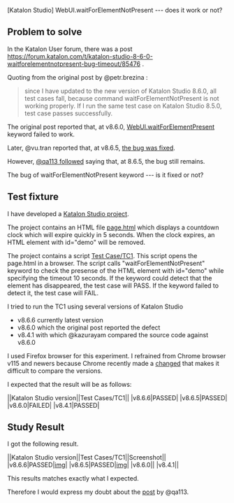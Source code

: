 [Katalon Studio] WebUI.waitForElementNotPresent --- does it work or not?

## Problem to solve

In the Katalon User forum, there was a post
https://forum.katalon.com/t/katalon-studio-8-6-0-waitforelementnotpresent-bug-timeout/85476 .

Quoting from the original post by @petr.brezina :

>since I have updated to the new version of Katalon Studio 8.6.0, all test cases fall, because command waitForElementNotPresent is not working properly. If I run the same test case on Katalon Studio 8.5.0, test case passes successfully.

The original post reported that, at v8.6.0, [WebUI.waitForElementPresent](https://docs.katalon.com/docs/create-tests/keywords/keyword-description-in-katalon-studio/web-ui-keywords/webui-wait-for-element-not-present) keyword failed to work.

Later, @vu.tran reported that, at v8.6.5, [the bug was fixed](https://forum.katalon.com/t/katalon-studio-8-6-0-waitforelementnotpresent-bug-timeout/85476/30).

However, [@qa113 followed](https://forum.katalon.com/t/katalon-studio-8-6-0-waitforelementnotpresent-bug-timeout/85476/31) saying that, at 8.6.5, the bug still remains.

The bug of waitForElementNotPresent keyword --- is it fixed or not?

## Test fixture

I have developed a [Katalon Studio project](https://github.com/kazurayam/waitForElementNotPresentWorksOrNot).

The project contains an HTML file [page.html](https://github.com/kazurayam/waitForElementNotPresentWorksOrNot/blob/master/page.html) which displays a countdown clock which will expire quickly in 5 seconds. When the clock expires, an HTML element with id="demo" will be removed.

The project contains a script [Test Case/TC1](https://github.com/kazurayam/waitForElementNotPresentWorksOrNot/blob/master/Scripts/TC1/Script1692936068230.groovy). This script opens the page.html in a browser. The script calls "waitForElementNotPresent" keyword to check the presense of the HTML element with id="demo" while specifying the timeout 10 seconds. If the keyword could detect that the element has disappeared, the test case will PASS. If the keyword failed to detect it, the test case will FAIL.

I tried to run the TC1 using several versions of Katalon Studio

- v8.6.6 currently latest version
- v8.6.0 which the original post reported the defect
- v8.4.1 with which @kazurayam compared the source code against v8.6.0

I used Firefox browser for this experiment. I refrained from Chrome browser v115 and newers because Chrome recently made a [changed](https://forum.katalon.com/t/as-of-chrome-115-tools-update-webdrivers-chrome-no-longer-works/93200) that makes it difficult to compare the versions.

I expected that the result will be as follows:

||Katalon Studio version||Test Cases/TC1||
|v8.6.6|PASSED|
|v8.6.5|PASSED|
|v8.6.0|FAILED|
|v8.4.1|PASSED|

## Study Result

I got the following result.

||Katalon Studio version||Test Cases/TC1||Screenshot||
|v8.6.6|PASSED|[img](https://github.com/kazurayam/waitForElementNotPresentWorksOrNot/blob/master/screenshot-8.6.6.208.png)|
|v8.6.5|PASSED|[img](https://github.com/kazurayam/waitForElementNotPresentWorksOrNot/blob/master/screenshot-8.6.5.208.png)|
|v8.6.0||
|v8.4.1||

This results matches exactly what I expected.

Therefore I would express my doubt about the [post](https://forum.katalon.com/t/katalon-studio-8-6-0-waitforelementnotpresent-bug-timeout/85476/30) by @qa113.
